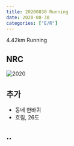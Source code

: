 ```yaml
---
title: 20200830 Running 
date: 2020-08-30
categories: ["E/R"]
---
```


4.42km Running 

## NRC

![2020](/img/20200830.jpg)

## 추가

*   동네 한바퀴
*   흐림, 26도

## ..


